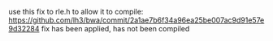 use this fix to rle.h to allow it to compile:
https://github.com/lh3/bwa/commit/2a1ae7b6f34a96ea25be007ac9d91e57e9d32284
fix has been applied, has not been compiled
